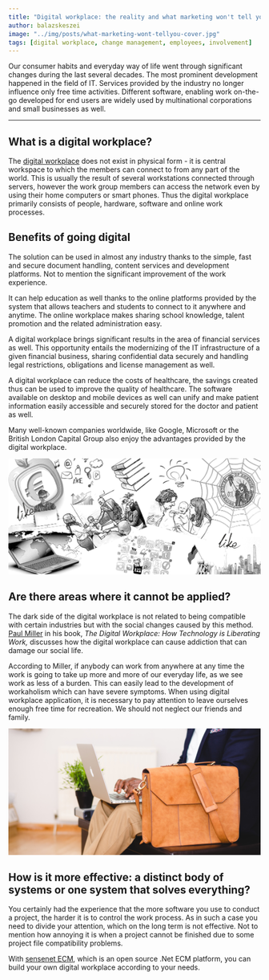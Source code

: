 ```yaml
---
title: "Digital workplace: the reality and what marketing won't tell you"
author: balazskeszei
image: "../img/posts/what-marketing-wont-tellyou-cover.jpg"
tags: [digital workplace, change management, employees, involvement]
---
```


Our consumer habits and everyday way of life went through significant changes during the last several decades. The most prominent development happened in the field of IT. Services provided by the industry no longer influence only free time activities. Different software, enabling work on-the-go developed for end users are widely used by multinational corporations and small businesses as well.

---

## What is a digital workplace?

The [digital workplace](https://www.sensenet.com/for-customers/use-cases/digital-workplace) does not exist in physical form - it is central workspace to which the members can connect to from any part of the world. This is usually the result of several workstations connected through servers, however the work group members can access the network even by using their home computers or smart phones. Thus the digital workplace primarily consists of people, hardware, software and online work processes. 

## Benefits of going digital

The solution can be used in almost any industry thanks to the simple, fast and secure document handling, content services and development platforms. Not to mention the significant improvement of the work experience.

It can help education as well thanks to the online platforms provided by the system that allows teachers and students to connect to it anywhere and anytime. The online workplace makes sharing school knowledge, talent promotion and the related administration easy.

A digital workplace brings significant results in the area of financial services as well. This opportunity entails the modernizing of the IT infrastructure of a given financial business, sharing confidential data securely and handling legal restrictions, obligations and license management as well.

A digital workplace can reduce the costs of healthcare, the savings created thus can be used to improve the quality of healthcare. The software available on desktop and mobile devices as well can unify and make patient information easily accessible and securely stored for the doctor and patient as well.

Many well-known companies worldwide, like Google, Microsoft or the British London Capital Group also enjoy the advantages provided by the digital workplace.

![Improvement](/img/posts/what-marketing-wont-tellyou-improvement.jpg)

## Are there areas where it cannot be applied?

The dark side of the digital workplace is not related to being compatible with certain industries but with the social changes caused by this method. [Paul Miller](https://www.amazon.com/Digital-Workplace-Technology-Liberating-Work/dp/1457510960) in his book, *The Digital Workplace: How Technology is Liberating Work,* discusses how the digital workplace can cause addiction that can damage our social life.

According to Miller, if anybody can work from anywhere at any time the work is going to take up more and more of our everyday life, as we see work as less of a burden. This can easily lead to the development of workaholism which can have severe symptoms. When using digital workplace application, it is necessary to pay attention to leave ourselves enough free time for recreation. We should not neglect our friends and family.

![Workaholic](/img/posts/what-marketing-wont-tellyou-workaholic.jpg)

## How is it more effective: a distinct body of systems or one system that solves everything?

You certainly had the experience that the more software you use to conduct a project, the harder it is to control the work process. As in such a case you need to divide your attention, which on the long term is not effective. Not to mention how annoying it is when a project cannot be finished due to some project file compatibility problems.

With [sensenet ECM](https://www.sensenet.com), which is an open source .Net ECM platform, you can build your own digital workplace according to your needs.
